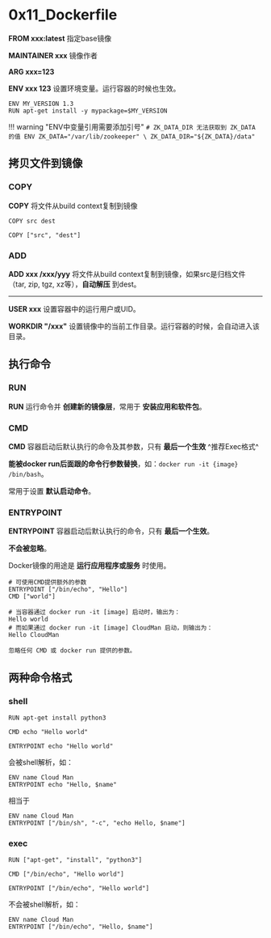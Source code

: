 # 0x11_Dockerfile

**FROM xxx:latest** 指定base镜像

**MAINTAINER xxx** 镜像作者

**ARG xxx=123**

**ENV xxx 123** 设置环境变量。运行容器的时候也生效。

```
ENV MY_VERSION 1.3
RUN apt-get install -y mypackage=$MY_VERSION
```

!!! warning "ENV中变量引用需要添加引号"
    ```
    # ZK_DATA_DIR 无法获取到 ZK_DATA 的值
    ENV ZK_DATA="/var/lib/zookeeper" \
        ZK_DATA_DIR="${ZK_DATA}/data"
    ```

## 拷贝文件到镜像

### COPY

**COPY** 将文件从build context复制到镜像

``` tab="shell"
COPY src dest
```

``` tab="exec"
COPY ["src", "dest"]
```

### ADD

**ADD xxx /xxx/yyy** 将文件从build context复制到镜像，如果src是归档文件（tar, zip, tgz, xz等），**自动解压** 到dest。

---

**USER xxx** 设置容器中的运行用户或UID。

**WORKDIR "/xxx"** 设置镜像中的当前工作目录。运行容器的时候，会自动进入该目录。


## 执行命令

### RUN

**RUN** 运行命令并 **创建新的镜像层**，常用于 **安装应用和软件包**。

### CMD

**CMD** 容器启动后默认执行的命令及其参数，只有 **最后一个生效** ^推荐Exec格式^

**能被docker run后面跟的命令行参数替换**，如：`docker run -it {image} /bin/bash`。

常用于设置 **默认启动命令**。

### ENTRYPOINT

**ENTRYPOINT** 容器启动后默认执行的命令，只有 **最后一个生效**。

**不会被忽略**。

Docker镜像的用途是 **运行应用程序或服务** 时使用。

``` tab="exec"
# 可使用CMD提供额外的参数
ENTRYPOINT ["/bin/echo", "Hello"]
CMD ["world"]

# 当容器通过 docker run -it [image] 启动时，输出为：
Hello world
# 而如果通过 docker run -it [image] CloudMan 启动，则输出为：
Hello CloudMan
```

``` tab="shell"
忽略任何 CMD 或 docker run 提供的参数。
```


## 两种命令格式

### shell

``` tab="RUN"
RUN apt-get install python3
```

``` tab="CMD"
CMD echo "Hello world"
```

``` tab="ENTRYPOINT"
ENTRYPOINT echo "Hello world"
```

会被shell解析，如：

```
ENV name Cloud Man
ENTRYPOINT echo "Hello, $name"
```

相当于

```
ENV name Cloud Man
ENTRYPOINT ["/bin/sh", "-c", "echo Hello, $name"]
```

### exec

``` tab="RUN"
RUN ["apt-get", "install", "python3"]
```

``` tab="CMD"
CMD ["/bin/echo", "Hello world"]
```

``` tab="ENTRYPOINT"
ENTRYPOINT ["/bin/echo", "Hello world"]
```

不会被shell解析，如：

```
ENV name Cloud Man
ENTRYPOINT ["/bin/echo", "Hello, $name"]
```
